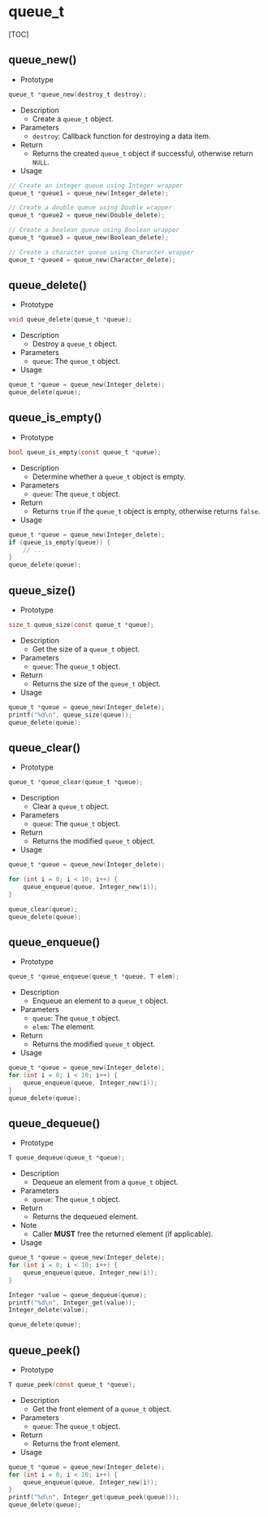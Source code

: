 # queue_t

[TOC]



## queue_new()

- Prototype

```c
queue_t *queue_new(destroy_t destroy);
```

- Description
    - Create a `queue_t` object.
- Parameters
    - `destroy`: Callback function for destroying a data item.
- Return
    - Returns the created `queue_t` object if successful, otherwise return `NULL`.
- Usage

```c
// Create an integer queue using Integer wrapper
queue_t *queue1 = queue_new(Integer_delete);

// Create a double queue using Double wrapper
queue_t *queue2 = queue_new(Double_delete);

// Create a boolean queue using Boolean wrapper
queue_t *queue3 = queue_new(Boolean_delete);

// Create a character queue using Character wrapper
queue_t *queue4 = queue_new(Character_delete);
```



## queue_delete()

- Prototype

```c
void queue_delete(queue_t *queue);
```

- Description
    - Destroy a `queue_t` object.
- Parameters
    - `queue`: The `queue_t` object.
- Usage

```c
queue_t *queue = queue_new(Integer_delete);
queue_delete(queue);
```



## queue_is_empty()

- Prototype

```c
bool queue_is_empty(const queue_t *queue);
```

- Description
    - Determine whether a `queue_t` object is empty.
- Parameters
    - `queue`: The `queue_t` object.
- Return
    - Returns `true` if the `queue_t` object is empty, otherwise returns `false`.
- Usage

```c
queue_t *queue = queue_new(Integer_delete);
if (queue_is_empty(queue)) {
    // ...
}
queue_delete(queue);
```



## queue_size()

- Prototype

```c
size_t queue_size(const queue_t *queue);
```

- Description
    - Get the size of a `queue_t` object.
- Parameters
    - `queue`: The `queue_t` object.
- Return
    - Returns the size of the `queue_t` object.
- Usage

```c
queue_t *queue = queue_new(Integer_delete);
printf("%d\n", queue_size(queue));
queue_delete(queue);
```



## queue_clear()

- Prototype

```c
queue_t *queue_clear(queue_t *queue);
```

- Description
    - Clear a `queue_t` object.
- Parameters
    - `queue`: The `queue_t` object.
- Return
    - Returns the modified `queue_t` object.
- Usage

```c
queue_t *queue = queue_new(Integer_delete);

for (int i = 0; i < 10; i++) {
    queue_enqueue(queue, Integer_new(i));
}

queue_clear(queue);
queue_delete(queue);
```



## queue_enqueue()

- Prototype

```c
queue_t *queue_enqueue(queue_t *queue, T elem);
```

- Description
    - Enqueue an element to a `queue_t` object.
- Parameters
    - `queue`: The `queue_t` object.
    - `elem`: The element.
- Return
    - Returns the modified `queue_t` object.
- Usage

```c
queue_t *queue = queue_new(Integer_delete);
for (int i = 0; i < 10; i++) {
    queue_enqueue(queue, Integer_new(i));
}
queue_delete(queue);
```



## queue_dequeue()

- Prototype

```c
T queue_dequeue(queue_t *queue);
```

- Description
    - Dequeue an element from a `queue_t` object.
- Parameters
    - `queue`: The `queue_t` object.
- Return
    - Returns the dequeued element.
- Note
    - Caller **MUST** free the returned element (if applicable).
- Usage

```c
queue_t *queue = queue_new(Integer_delete);
for (int i = 0; i < 10; i++) {
    queue_enqueue(queue, Integer_new(i));
}

Integer *value = queue_dequeue(queue);
printf("%d\n", Integer_get(value));
Integer_delete(value);

queue_delete(queue);
```



## queue_peek()

- Prototype

```c
T queue_peek(const queue_t *queue);
```

- Description
    - Get the front element of a `queue_t` object.
- Parameters
    - `queue`: The `queue_t` object.
- Return
    - Returns the front element.
- Usage

```c
queue_t *queue = queue_new(Integer_delete);
for (int i = 0; i < 10; i++) {
    queue_enqueue(queue, Integer_new(i));
}
printf("%d\n", Integer_get(queue_peek(queue)));
queue_delete(queue);
```

